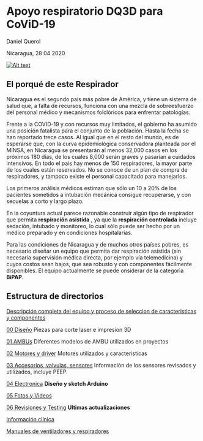 # Apoyo respiratorio DQ3D para CoViD-19

Daniel Querol

Nicaragua, 28 04 2020

[![Alt text](https://img.youtube.com/vi/0zzoeBUPshY/0.jpg)](https://www.youtube.com/watch?v=0zzoeBUPshY)

## El porqué de este Respirador

Nicaragua es el segundo país más pobre de América, y tiene un sistema de salud que, a falta de recursos, funciona con una mezcla de sobreesfuerzo del personal médico y mecanismos folclóricos para enfrentar patologías.

Frente a la COVID-19 y con recursos muy limitados, el gobierno ha asumido una posición fatalista para el conjunto de la población. Hasta la fecha se han reportado trece casos. Al igual que en el resto del mundo, es de esperarse que, con la curva epidemiológica conservadora planteada por el MINSA, en Nicaragua se presentarán al menos 32,000 casos en los próximos 180 días, de los cuales 8,000 serán graves y pasarían a cuidados intensivos. En todo el país hay menos de 150 respiradores, la mayor parte de los cuales están reservados. No se conoce de un plan de compra de respiradores, y tampoco existe el personal capacitado para manejarlos.

Los primeros análisis médicos estiman que sólo un 10 a 20% de los pacientes sometidos a intubación mecánica consigue recuperarse, y con secuelas a corto y largo plazo.

En la coyuntura actual parece razonable construir algún tipo de respirador que permita **respiración asistida** , ya que la **respiración controlada** incluye sedación, intubado y monitoreo, lo cual sólo puede ser hecho por un médico preparado y en condiciones hospitalarias. 

Para las condiciones de Nicaragua y de muchos otros países pobres, es necesario diseñar un equipo que permita dar respiración asistida (sin necesaria supervisión médica directa, por ejemplo vía telemedicina) y cuyos costos sean bajos, que sea robusto y con componentes fácilmente disponibles.
El equipo actualmente se puede onsiderar de la categorìa **BiPAP**.

## Estructura de directorios

[Descripción completa del equipo y proceso de seleccion de caracteristicas y componentes](https://github.com/DQUEROL/Respirador-DQ3D-NICA/blob/master/Equipo%20apoyo%20respiratorio%20v2.docx)

[00 Diseño](https://github.com/DQUEROL/Respirador-DQ3D-NICA/tree/master/00%20Dise%C3%B1o)            Piezas para corte laser e impresion 3D

[01 AMBUs](https://github.com/DQUEROL/Respirador-DQ3D-NICA/tree/master/01%20AMBUs)             Diferentes modelos de AMBU utilizados en proyectos

[02 Motores y driver](https://github.com/DQUEROL/Respirador-DQ3D-NICA/tree/master/02%20Motores%20y%20driver)  Motores utilizados y caracteristicas

[03 Accesorios, valvulas, sensores](https://github.com/DQUEROL/Respirador-DQ3D-NICA/tree/master/03%20Accesorios%2C%20valvulas%2C%20sensores) Informaciòn de los sensores revisados y utilizados, incluye PEEP.

[04 Electronica](https://github.com/DQUEROL/Respirador-DQ3D-NICA/tree/master/04%20Electronica%20y%20firmware)       **Diseño y sketch Arduino**

[05 Fotos y Videos ](https://github.com/DQUEROL/Respirador-DQ3D-NICA/tree/master/05%20Fotos%20y%20videos)

[06 Revisiones y Testing](https://github.com/DQUEROL/Respirador-DQ3D-NICA/tree/master/06%20Revisiones%20y%20Testing)   **Ultimas actualizaciones**

[Información clínica](https://github.com/DQUEROL/Respirador-DQ3D-NICA/tree/master/Informacion%20clinica)

[Manuales de ventiladores y respiradores](https://github.com/DQUEROL/Respirador-DQ3D-NICA/tree/master/Manuales%20de%20ventiladores%20y%20respiradores)
